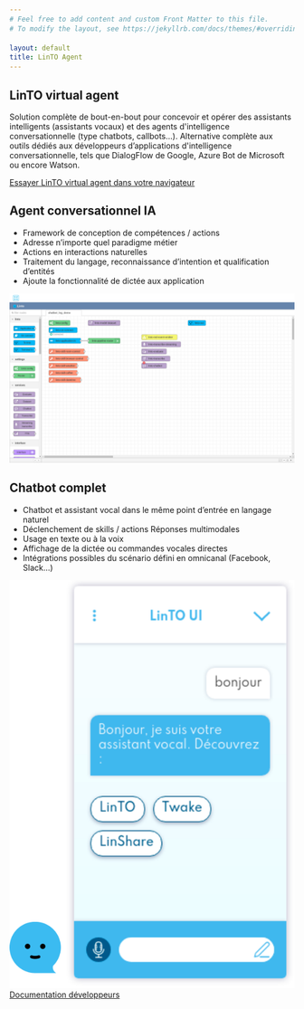 ```yaml
---
# Feel free to add content and custom Front Matter to this file.
# To modify the layout, see https://jekyllrb.com/docs/themes/#overriding-theme-defaults

layout: default
title: LinTO Agent
---
```

<div id="body" class="flex col">
  <section>
    <div class="container">
      <h1 class="big-title centered purple">LinTO virtual agent</h1>
      <p>Solution complète de bout-en-bout pour concevoir et opérer des assistants intelligents (assistants vocaux) et des agents d'intelligence conversationnelle (type chatbots, callbots...).
        Alternative complète aux outils dédiés aux développeurs d’applications d'intelligence conversationnelle, tels que DialogFlow de Google, Azure Bot de Microsoft ou encore Watson.</p>
        <div class="flex row align-center justify-center space-evenly btn-cta-container">
          <a href="http://dev.linto.local:4000/demo/linto-agent" class="btn-cta blue">Essayer LinTO virtual agent dans votre navigateur</a>
        </div>
    </div>
  </section>
  <section>
    <div class="container">
      <div class="flex row">
        <div class="flex col flex2 padding-20" >
          <h2 class="big-title">Agent conversationnel <strong class="purple">IA</strong></h2>
          <ul>
            <li>Framework de conception de compétences / actions </li>
            <li>Adresse n’importe quel paradigme métier </li>
            <li>Actions en interactions naturelles </li>
            <li>Traitement du langage, reconnaissance d’intention et qualification d’entités </li>
            <li>Ajoute la fonctionnalité de dictée aux application </li>
          </ul>
        </div>
        <div class="flex row flex1 align-center justify-center padding-20">
          <img src="../assets/img/nodered.png" alt="interface nodered pour agent conversationnel" class="content-img">
        </div>
      </div>
    </div>
  </section>
  <section>
    <div class="container">
      <div class="flex row">
        <div class="flex col flex2 padding-20" >
          <h2 class="big-title"><strong class="purple">Chatbot</strong> complet</h2>
          <ul>
            <li>Chatbot et assistant vocal dans le même point d’entrée en langage naturel </li>
            <li>Déclenchement de skills / actions Réponses multimodales </li>
            <li>Usage en texte ou à la voix </li>
            <li>Affichage de la dictée ou commandes vocales directes </li>  
            <li>Intégrations possibles du scénario défini en omnicanal (Facebook, Slack...) </li> 
          </ul>
        </div>
        <div class="flex row flex1 align-center justify-center padding-20">
          <img src="../assets/img/linto-ui.png" alt="LinTO chatbot interface" class="content-img">
        </div>
      </div>
      <div class="flex row align-center justify-center btn-cta-container">
        <a href="https://doc.linto.ai/docs/developpers/agent" target="_blank" class="btn-cta blue">Documentation développeurs</a>
      </div>
    </div>
  </section>
</div>